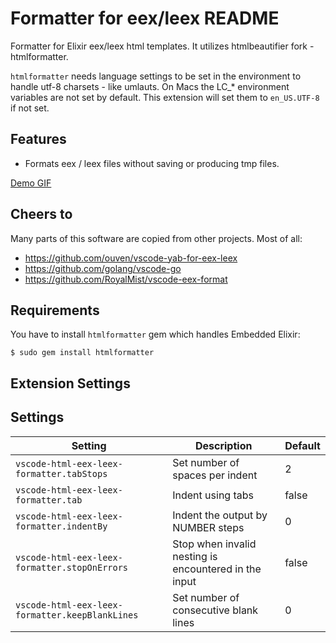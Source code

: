 # Formatter for eex/leex README

Formatter for Elixir eex/leex html templates. It utilizes htmlbeautifier fork - htmlformatter.

`htmlformatter` needs language settings to be set in the environment to handle utf-8 charsets - like umlauts.
On Macs the LC_* environment variables are not set by default. This extension will set them to `en_US.UTF-8`
if not set.

## Features

* Formats eex / leex files without saving or producing tmp files.

[Demo GIF](https://raw.githubusercontent.com/kelostrada/vscode-html-eex-leex-formatter/main/images/demo.gif)

## Cheers to

Many parts of this software are copied from other projects. Most of all:
* https://github.com/ouven/vscode-yab-for-eex-leex
* https://github.com/golang/vscode-go
* https://github.com/RoyalMist/vscode-eex-format

## Requirements

You have to install `htmlformatter` gem which handles Embedded Elixir:

```
$ sudo gem install htmlformatter
```

## Extension Settings

## Settings

| Setting                              | Description                                           | Default |
| ------------------------------------ | ----------------------------------------------------- | ------- |
| `vscode-html-eex-leex-formatter.tabStops`       | Set number of spaces per indent                       | 2       |
| `vscode-html-eex-leex-formatter.tab`            | Indent using tabs                                     | false   |
| `vscode-html-eex-leex-formatter.indentBy`       | Indent the output by NUMBER steps                     | 0       |
| `vscode-html-eex-leex-formatter.stopOnErrors`   | Stop when invalid nesting is encountered in the input | false   |
| `vscode-html-eex-leex-formatter.keepBlankLines` | Set number of consecutive blank lines                 | 0       |

